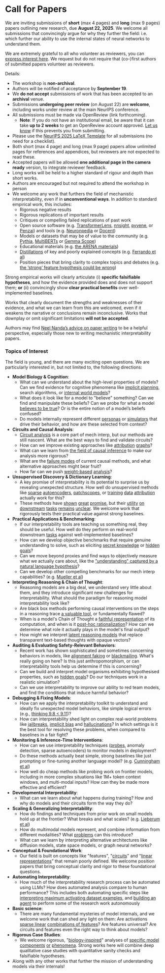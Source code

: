 # Call for Papers
We are inviting submissions of **short** (max 4 pages) and **long** (max 9 pages) papers outlining new research, due **August 22, 2025**. We welcome all submissions that convincingly argue for why they further the field: i.e. which further our ability to use the internal states of neural networks to understand them. 

We are extremely grateful to all who volunteer as reviewers, you can [express interest here](https://www.google.com/url?q=https://docs.google.com/forms/d/e/1FAIpQLSdiw1SJllzoTz_nqzDTzTOGb9DV3W_truQyh-WvYj_QGIi7Mg/viewform?usp%3Ddialog&sa=D&source=editors&ust=1753712403430467&usg=AOvVaw11uCjbR2s-FULDofULsIGM). We request but do not require that (co-)first authors of submitted papers volunteer as reviewers. 

Details: 
* The workshop is **non-archival**.
* Authors will be notified of acceptance by **September 19**.
* We **do not accept** submissions of work that has been accepted to an **archival** venue.
* Submissions **undergoing peer review** (on August 22) are **welcome**, including works under review at the main NeurIPS conference.
* All submissions must be made via OpenReview (link forthcoming).
  * **Note**: If you do not have an institutional email, be aware that it can take **up to 2 weeks** to get an OpenReview account approved. [Let us know](mailto:neurips2025@mechinterpworkshop.com) if this prevents you from submitting.
* Please use the [NeurIPS 2025 LaTeX Template](https://www.google.com/url?q=https://media.neurips.cc/Conferences/NeurIPS2025/Styles.zip&sa=D&source=editors&ust=1753712403432526&usg=AOvVaw0R4kKu26f-z2_MKXDAxckI) for all submissions (no need for a checklist).
* Both short (max 4 page) and long (max 9 page) papers allow unlimited pages for references and appendices, but reviewers are not expected to read these.
* Accepted papers will be allowed **one additional page in the camera ready** version, to integrate reviewer feedback.
* Long works will be held to a higher standard of rigour and depth than short works.
* Authors are encouraged but not required to attend the workshop in person
* We welcome any work that furthers the field of mechanistic interpretability, even if in **unconventional ways**. In addition to standard empirical work, this includes:
  * Rigorous negative results
  * Rigorous replications of important results
  * Critiques or compelling failed replications of past work
  * Open source software (e.g. [TransformerLens](https://www.google.com/url?q=https://github.com/neelnanda-io/TransformerLens&sa=D&source=editors&ust=1753712403434316&usg=AOvVaw3SXtcxzlkCeN-wYo5aOThP), [nnsight](https://www.google.com/url?q=https://github.com/ndif-team/nnsight&sa=D&source=editors&ust=1753712403434447&usg=AOvVaw3BKyGEme2GtysgL26xyt9-), [pyvene](https://www.google.com/url?q=https://github.com/stanfordnlp/pyvene/tree/main/pyvene/models/mlp&sa=D&source=editors&ust=1753712403434562&usg=AOvVaw29qtFq-_Rz08-JD0o9SMXD), or [Penzai](https://www.google.com/url?q=https://github.com/google-deepmind/penzai&sa=D&source=editors&ust=1753712403434681&usg=AOvVaw3XJFyV_eH7z16A_ny3o86F)) and tools (e.g. [Neuronpedia](https://www.google.com/url?q=http://neuronpedia.org&sa=D&source=editors&ust=1753712403434799&usg=AOvVaw2ihJEJmROUeRZm7A7dcSpD) or [Docent](https://www.google.com/url?q=https://transluce.org/introducing-docent&sa=D&source=editors&ust=1753712403434917&usg=AOvVaw20wiHTTlishfKb6B05ktb-))
  * Models or datasets that may be of value to the community (e.g. [Pythia](https://www.google.com/url?q=https://arxiv.org/abs/2304.01373&sa=D&source=editors&ust=1753712403435206&usg=AOvVaw32Q-INICI1tzfmz5KTHuKJ), [MultiBERTs](https://www.google.com/url?q=https://arxiv.org/abs/2106.16163&sa=D&source=editors&ust=1753712403435309&usg=AOvVaw0ZGxE00L7CjNFc7Q0dGvGR) or [Gemma Scope](https://www.google.com/url?q=https://arxiv.org/abs/2408.05147&sa=D&source=editors&ust=1753712403435410&usg=AOvVaw0to4U3RJxXuDXjVwIyGEpw))
  * Educational materials (e.g. [the ARENA materials](https://www.google.com/url?q=https://arena3-chapter1-transformer-interp.streamlit.app/&sa=D&source=editors&ust=1753712403435631&usg=AOvVaw2mVVfte7RoLtiJqmmvw_1T))
  * [Distillations](https://www.google.com/url?q=https://distill.pub/2017/research-debt/&sa=D&source=editors&ust=1753712403435784&usg=AOvVaw07EZiWeyzwWrhVsql3tyYt) of key and poorly explained concepts (e.g. [Ferrando et al](https://www.google.com/url?q=https://arxiv.org/abs/2405.00208&sa=D&source=editors&ust=1753712403436016&usg=AOvVaw1mLA0t_KJUxSvM8Jh0buf-))
  * Position pieces that bring clarity to complex topics and debates (e.g. [the ‘strong’ feature hypothesis could be wrong](https://www.google.com/url?q=https://www.alignmentforum.org/posts/tojtPCCRpKLSHBdpn/the-strong-feature-hypothesis-could-be-wrong&sa=D&source=editors&ust=1753712403436469&usg=AOvVaw1TUT7YJ2YQ0jCaIlJWF4gM))

Strong empirical works will clearly articulate (i) **specific falsifiable hypotheses**, and how the evidence provided does and does not support them; **or** (ii) convincingly show **clear practical benefits** over well-implemented baselines. 

Works that clearly document the strengths and weaknesses of their evidence, and what we can learn from this are welcomed, even if it weakens the narrative or conclusions remain inconclusive. Works that downplay or omit significant limitations **will not be accepted**. 

Authors may find [Neel Nanda’s advice on paper writing](https://www.google.com/url?q=https://www.alignmentforum.org/posts/eJGptPbbFPZGLpjsp/highly-opinionated-advice-on-how-to-write-ml-papers&sa=D&source=editors&ust=1753712403438013&usg=AOvVaw3kZbajIRD7y67ATeBlSXA0) to be a helpful perspective, especially those new to writing mechanistic interpretability papers. 
### Topics of Interest
The field is young, and there are many exciting open questions. We are particularly interested in, but not limited to, the following directions: 
* **Model Biology & Cognition**:
  * What can we understand about the high-level properties of models? Can we find evidence for cognitive phenomena like [implicit planning](https://www.google.com/url?q=https://transformer-circuits.pub/2025/attribution-graphs/biology.html%23dives-poems&sa=D&source=editors&ust=1753712403439150&usg=AOvVaw2Ft54BGS91A4IDJV-pg5RU), search algorithms, or [internal world models](https://www.google.com/url?q=https://arxiv.org/abs/2210.13382&sa=D&source=editors&ust=1753712403439344&usg=AOvVaw271JBAbfIAOiCAw2NzNH7Q)?
  * What does it look like for a model to "believe" something? Can we find and manipulate these beliefs? Can we probe for what a model [believes to be true](https://www.google.com/url?q=https://arxiv.org/abs/2310.06824&sa=D&source=editors&ust=1753712403439698&usg=AOvVaw2S9Qe-DTSnhIQiZ0-UK_wS)? Or is the entire notion of a model’s beliefs confused?
  * Do models internally represent different [personas](https://www.google.com/url?q=https://arxiv.org/abs/2406.12094&sa=D&source=editors&ust=1753712403440002&usg=AOvVaw1xdtP6oHSXx3A2EJhaC43L) or [simulators](https://www.google.com/url?q=https://www.nature.com/articles/s41586-023-06647-8&sa=D&source=editors&ust=1753712403440149&usg=AOvVaw2NWcuKE37irRsL1M7xkVOQ) that drive their behavior, and how are these selected from context?
* **Circuits and Causal Analysis**:
  * [Circuit analysis](https://www.google.com/url?q=https://distill.pub/2020/circuits/zoom-in/&sa=D&source=editors&ust=1753712403440518&usg=AOvVaw1GY0cEfMk7_PUTMTUYMDUe) is a core part of mech interp, but our methods are still nascent. What are the best ways to find and validate circuits?
  * How can we improve existing approaches like [attribution](https://www.google.com/url?q=https://arxiv.org/abs/2406.11944&sa=D&source=editors&ust=1753712403440988&usg=AOvVaw2xEsvZqx4fyPafJvu8-Q8s) [graphs](https://www.google.com/url?q=https://transformer-circuits.pub/2025/attribution-graphs/methods.html&sa=D&source=editors&ust=1753712403441123&usg=AOvVaw1Hq3E8jNiADcWNxq1bPPIB)?
  * What can we learn from [the field of causal inference](https://www.google.com/url?q=https://arxiv.org/abs/2407.04690&sa=D&source=editors&ust=1753712403441350&usg=AOvVaw1OjfIqsf4VjLn8BbuG3T7M) to make our analysis more rigorous?
  * What are the [failure modes](https://www.google.com/url?q=https://arxiv.org/abs/2307.15771&sa=D&source=editors&ust=1753712403441578&usg=AOvVaw3Ey9G1JXzDJKpesEuXOI5k) of current causal methods, and what alternative approaches might bear fruit?
  * How far can we push [weight-based](https://www.google.com/url?q=https://arxiv.org/abs/2301.05217&sa=D&source=editors&ust=1753712403441923&usg=AOvVaw0b8NbLvJTAPfay5yCX-LKp) [analysis](https://www.google.com/url?q=https://arxiv.org/abs/2410.08417&sa=D&source=editors&ust=1753712403442033&usg=AOvVaw3Qq94N2JhfrRvVtrintJC9)?
* **Unsupervised Discovery & Dictionary Learning**:
  * A key promise of interpretability is its potential to surprise us by revealing unexpected structure. How well do unsupervised methods like [sparse](https://www.google.com/url?q=https://arxiv.org/abs/2103.15949&sa=D&source=editors&ust=1753712403442605&usg=AOvVaw0moA6jFUzuRTUyLheQdD_2) [autoencoders](https://www.google.com/url?q=https://transformer-circuits.pub/2023/monosemantic-features&sa=D&source=editors&ust=1753712403442770&usg=AOvVaw0hd53It7HJ5ncTSr1uNwzd), [patch](https://www.google.com/url?q=https://arxiv.org/abs/2401.06102&sa=D&source=editors&ust=1753712403442864&usg=AOvVaw292KWe9o5NSQjLgy7oYeaM)[scopes](https://www.google.com/url?q=https://arxiv.org/abs/2403.10949v2&sa=D&source=editors&ust=1753712403442936&usg=AOvVaw32JDwsJAfbJ1uE4ddCNqjk), or [training](https://www.google.com/url?q=https://proceedings.mlr.press/v70/koh17a?ref%3Dhttps://githubhelp.com&sa=D&source=editors&ust=1753712403443056&usg=AOvVaw2WqMUd5kueTG3Q92keMrQc) [data](https://www.google.com/url?q=https://arxiv.org/abs/2308.03296&sa=D&source=editors&ust=1753712403443172&usg=AOvVaw0YLTiX0T6piOE1fbsiqao8) [attribution](https://www.google.com/url?q=https://arxiv.org/abs/2205.11482&sa=D&source=editors&ust=1753712403443279&usg=AOvVaw2U5lhUHGjEmpz6R6a6Jo3Y) actually work for this?
  * These methods have [shown](https://www.google.com/url?q=https://transformer-circuits.pub/2024/scaling-monosemanticity/index.html&sa=D&source=editors&ust=1753712403443648&usg=AOvVaw1CmS5Z8_imD444-bWEDgtr) [great](https://www.google.com/url?q=https://transformer-circuits.pub/2025/attribution-graphs/biology.html&sa=D&source=editors&ust=1753712403443801&usg=AOvVaw0SaVI0Lw_puRf8YvQ_K9xQ) [promise](https://www.google.com/url?q=https://arxiv.org/abs/2503.10965&sa=D&source=editors&ust=1753712403443916&usg=AOvVaw3Psn2iWOG5QgXlmyLzCUHS), but their [utility](https://www.google.com/url?q=https://arxiv.org/abs/2502.16681&sa=D&source=editors&ust=1753712403444026&usg=AOvVaw00NB006BzS8wD1QsJ4mBGQ) [on](https://www.google.com/url?q=https://www.tilderesearch.com/blog/sieve&sa=D&source=editors&ust=1753712403444151&usg=AOvVaw1pf06qYDrkz-9HB4tvJCkC) [downstream](https://www.google.com/url?q=https://arxiv.org/abs/2501.17148&sa=D&source=editors&ust=1753712403444332&usg=AOvVaw1NG01jA77om7v1mVCWGehd) [tasks](https://www.google.com/url?q=https://transformer-circuits.pub/2024/features-as-classifiers/index.html&sa=D&source=editors&ust=1753712403444513&usg=AOvVaw0tA4HUluxT4OrTlsfNGoSj) [remains](https://www.google.com/url?q=https://arxiv.org/abs/2502.04382&sa=D&source=editors&ust=1753712403444610&usg=AOvVaw2nleuanG3OdK1kdJd_VFsG) [unclear](https://www.google.com/url?q=https://www.alignmentforum.org/posts/4uXCAJNuPKtKBsi28/negative-results-for-saes-on-downstream-tasks&sa=D&source=editors&ust=1753712403444774&usg=AOvVaw2k63tqECTd_5O6MzBms90I). We welcome work that rigorously tests their practical value against strong baselines.
* **Practical Applications & Benchmarking**:
  * If our interpretability tools are teaching us something real, they should be useful. How well do they perform on real-world downstream [tasks](https://www.google.com/url?q=https://www.lesswrong.com/posts/wGRnzCFcowRCrpX4Y/downstream-applications-as-validation-of-interpretability&sa=D&source=editors&ust=1753712403445665&usg=AOvVaw0DugsSRWvyoRb5ocBVOUTv) against well-implemented baselines?
  * How can we develop objective benchmarks that require genuine understanding to solve, such as eliciting [secret knowledge](https://www.google.com/url?q=https://arxiv.org/abs/2505.14352&sa=D&source=editors&ust=1753712403446125&usg=AOvVaw3kpOR01f7WHUs0uFVIMpj2) or [hidden goals](https://www.google.com/url?q=https://arxiv.org/abs/2503.10965&sa=D&source=editors&ust=1753712403446246&usg=AOvVaw38Z77wncqj5cNJWNS2nNOR)?
  * Can we move beyond proxies and find ways to objectively measure what we actually care about, like the ["understanding" captured by a natural language hypothesis](https://www.google.com/url?q=https://arxiv.org/abs/2502.04382&sa=D&source=editors&ust=1753712403446671&usg=AOvVaw3adb5WSRbClkhO9i1cK5Kh)?
  * Can we develop other compelling benchmarks for our mech interp capabilities? (e.g. [Mueller et al](https://www.google.com/url?q=https://arxiv.org/abs/2504.13151&sa=D&source=editors&ust=1753712403446953&usg=AOvVaw0x_lrUay9J5W_CEvMtnBHo))
* **Interpreting Reasoning & Chain of Thought**:
  * Reasoning models are a big deal, we understand very little about them, and they introduce significant new challenges for interpretability. What should the paradigm for reasoning model interpretability look like?
  * Are black box methods performing causal interventions on the steps in a reasoning trace [a valuable tool](https://www.google.com/url?q=https://arxiv.org/abs/2506.19143&sa=D&source=editors&ust=1753712403447802&usg=AOvVaw0Ljyhm4y_CAzLm_n9fXmYz), or fundamentally flawed?
  * When is a model's Chain of Thought a [faithful representation](https://www.google.com/url?q=https://arxiv.org/abs/2305.04388&sa=D&source=editors&ust=1753712403448085&usg=AOvVaw0uwfXEXbSgKRRapIOcN4Sy) of its computation, and when is it [post-hoc rationalization](https://www.google.com/url?q=https://arxiv.org/abs/2503.08679&sa=D&source=editors&ust=1753712403448285&usg=AOvVaw2OA-aN8cBGTJdEs73OUG1d)? How can we determine what role it actually plays in the model's final output?
  * How might we interpret [latent reasoning models](https://www.google.com/url?q=https://arxiv.org/abs/2412.06769&sa=D&source=editors&ust=1753712403448600&usg=AOvVaw1ahs_TRqUHnI720ho0w4KN) that replace transparent text-based thoughts with opaque vectors?
* **Auditing & Evaluating Safety-Relevant Behaviors**:
  * Recent work has shown sophisticated and sometimes concerning behaviors in models, like [alignment faking](https://www.google.com/url?q=https://arxiv.org/abs/2412.14093&sa=D&source=editors&ust=1753712403449283&usg=AOvVaw3In0OpHJz7Y5y7ZEjIZYBG) or [blackmailing](https://www.google.com/url?q=https://www.anthropic.com/research/agentic-misalignment&sa=D&source=editors&ust=1753712403449426&usg=AOvVaw11J5yiKQh6YchX3WtSzWKy). What's really going on here? Is this just anthropomorphism, or can interpretability tools help us determine if this is concerning?
  * Can we build and interpret model organisms exhibiting hypothesised properties, such as [hidden goals](https://www.google.com/url?q=https://arxiv.org/abs/2503.10965&sa=D&source=editors&ust=1753712403450025&usg=AOvVaw0NbMoS4L0ufwGUIoNpIoA8)? Do our techniques work in a realistic simulation?
  * Can we use interpretability to improve our ability to red team models, and find the conditions that induce harmful behavior?
* **Debugging & Fixing Models**:
  * How can we apply the interpretability toolkit to understand and ideally fix unexpected model behaviors, like simple logical errors (e.g., [thinking 9.8 < 9.11](https://www.google.com/url?q=https://transluce.org/observability-interface&sa=D&source=editors&ust=1753712403451056&usg=AOvVaw2p3qfWLVkt40wgZ0_LpV-M))?
  * How can interpretability shed light on complex real-world problems like [jailbreaks](https://www.google.com/url?q=https://transformer-circuits.pub/2025/attribution-graphs/biology.html%23dives-jailbreak&sa=D&source=editors&ust=1753712403451467&usg=AOvVaw0EtHo4KriudjaYrrvNaWMH), [implicit bias](https://www.google.com/url?q=https://arxiv.org/abs/2506.10922&sa=D&source=editors&ust=1753712403451596&usg=AOvVaw2KkCdZjjtS1l-7mpzuyE_z) and [hallucinations](https://www.google.com/url?q=https://arxiv.org/abs/2411.14257&sa=D&source=editors&ust=1753712403451710&usg=AOvVaw0BcUvd_LFvPmSPT16AMgXt)? In which settings is it the best tool for resolving these problems, when compared to baselines in a fair fight?
* **Monitoring & Inference-Time Interventions**:
  * How can we use interpretability techniques ([probes](https://www.google.com/url?q=https://arxiv.org/abs/2102.12452&sa=D&source=editors&ust=1753712403452288&usg=AOvVaw0an9QRoD0n6XIRIlLVN36t), anomaly detection, sparse autoencoders) to monitor models in deployment?
  * Do these methods actually beat simple, strong baselines like just prompting or fine-tuning another language model? (e.g. [Cunningham et al](https://www.google.com/url?q=https://alignment.anthropic.com/2025/cheap-monitors/&sa=D&source=editors&ust=1753712403452801&usg=AOvVaw2LWRFqnRuSJ71jSF3VkD2r))
  * How well do cheap methods like probing work on frontier models, including in more complex situations like 1M+ token context windows, and multi-modal inputs? How can they be made more effective and efficient?
* **Developmental Interpretability**:
  * What can we learn about what happens during training? How and why do models and their circuits form the way they do?
* **Scaling & Generalizing Interpretability**:
  * How do findings and techniques from prior work on small models hold up at the frontier? What breaks and what scales? (e.g. [Lieberum et al](https://www.google.com/url?q=https://arxiv.org/abs/2307.09458&sa=D&source=editors&ust=1753712403454061&usg=AOvVaw2HDUNHBQ5pKU3eBHEqf79P))
  * How do multimodal models represent, and combine information from different modalities? What [problems](https://www.google.com/url?q=https://openreview.net/pdf?id%3DVUhRdZp8ke&sa=D&source=editors&ust=1753712403454589&usg=AOvVaw13XUTcmxZDlvMUwb7izrss) can this introduce?
  * What can we learn by interpreting alternative architectures like diffusion models, state space models, or graph neural networks?
* **Conceptual & Foundational Work**:
  * Our field is built on concepts like "features", "[circuits](https://www.google.com/url?q=https://distill.pub/2020/circuits/zoom-in/&sa=D&source=editors&ust=1753712403455476&usg=AOvVaw0ZH3yFHF_tlTuX-OB_7SBD)" and “[linear representations](https://www.google.com/url?q=https://transformer-circuits.pub/2024/july-update/index.html%23linear-representations&sa=D&source=editors&ust=1753712403455671&usg=AOvVaw3_HuRNfF09P8J5GtBx6lr8)” that remain poorly defined. We welcome position papers that bring conceptual clarity and rigor to these foundational questions.
* **Automating Interpretability**:
  * How much of the interpretability research process can be automated using LLMs? How does automated analysis compare to human performance? This includes both automating specific steps like [interpreting maximum activating dataset examples](https://www.google.com/url?q=https://openaipublic.blob.core.windows.net/neuron-explainer/paper/index.html&sa=D&source=editors&ust=1753712403456800&usg=AOvVaw0wuOWggVKgmWtGF5imOWmW), and [building an agent](https://www.google.com/url?q=https://arxiv.org/abs/2404.14394&sa=D&source=editors&ust=1753712403457059&usg=AOvVaw0Bci0bp8Zff0rkACQdrR0I) to perform some of the research work autonomously
* **Basic science**:
  * There are many fundamental mysteries of model internals, and we welcome work that can shed any light on them: Are activations [sparse linear](https://www.google.com/url?q=https://arxiv.org/abs/1601.03764&sa=D&source=editors&ust=1753712403457861&usg=AOvVaw0XGSPFRlxqLg7yxA6PqZmL) [combinations of features](https://www.google.com/url?q=https://transformer-circuits.pub/2022/toy_model/index.html&sa=D&source=editors&ust=1753712403458142&usg=AOvVaw0eDAzeK98PPu87HVdfafbs)? Are features universal? Are circuits and features even the right way to think about models?
* **Rigorous Case Studies**:
  * We welcome rigorous, "[biology-inspired](https://www.google.com/url?q=https://distill.pub/2020/circuits/curve-circuits/&sa=D&source=editors&ust=1753712403458735&usg=AOvVaw1AsmPWMgnc8cvzZ-XvO2ux)" analyses of [specific model](https://www.google.com/url?q=https://arxiv.org/abs/2310.04625&sa=D&source=editors&ust=1753712403458891&usg=AOvVaw08egPid3x2QZwt7XtMpd0u) [components](https://www.google.com/url?q=https://transformer-circuits.pub/2024/scaling-monosemanticity/index.html&sa=D&source=editors&ust=1753712403459029&usg=AOvVaw2ZVNQuOajTvhMKXSB5SoX9) [or](https://www.google.com/url?q=https://arxiv.org/abs/2305.01610&sa=D&source=editors&ust=1753712403459137&usg=AOvVaw0ESudkAHtK_xiFxAOo4y20) [phenomena](https://www.google.com/url?q=https://arxiv.org/abs/2306.09346&sa=D&source=editors&ust=1753712403459288&usg=AOvVaw1oWOhwFabVYjNsnPszcnkW). Strong works here will combine deep qualitative case studies with quantitative sanity checks and falsifiable hypotheses.
* Along with any other works that further the mission of understanding models via their internals!